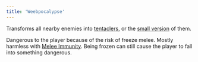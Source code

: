 ```yaml
---
title: 'Weebpocalypse'
---
```


Transforms all nearby enemies into [tentaclers](https://noita.wiki.gg/wiki/Turso), or the [small version](https://noita.wiki.gg/wiki/Pikkuturso) of them.

Dangerous to the player because of the risk of freeze melee. Mostly harmless with [Melee Immunity](https://noita.wiki.gg/wiki/Melee_Immunity). Being frozen can still cause the player to fall into something dangerous.
